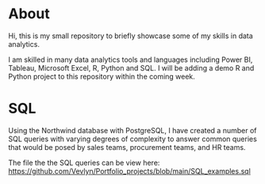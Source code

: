 # About

Hi, this is my small repository to briefly showcase some of my skills in data analytics.

I am skilled in many data analytics tools and languages including Power BI, Tableau, Microsoft Excel, R, Python and SQL.
I will be adding a demo R and Python project to this repository within the coming week.

# SQL

Using the Northwind database with PostgreSQL, I have created a number of SQL queries with varying degrees of complexity to answer common queries that would be posed by sales teams, procurement teams, and HR teams.

The file the the SQL queries can be view here: https://github.com/Vevlyn/Portfolio_projects/blob/main/SQL_examples.sql




